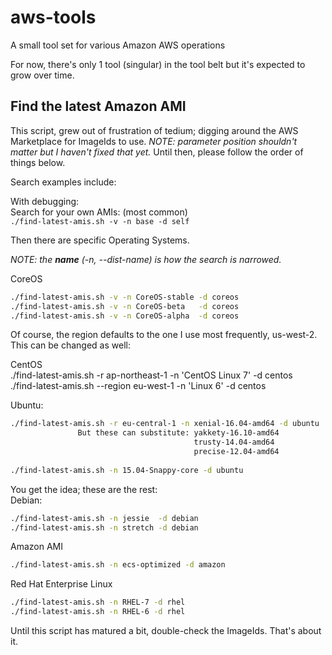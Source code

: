# aws-tools
A small tool set for various Amazon AWS operations

For now, there's only 1 tool (singular) in the tool belt but it's expected to grow over time.

## Find the latest Amazon AMI
This script, grew out of frustration of tedium; digging around the AWS Marketplace for ImageIds to use. _NOTE: parameter position shouldn't matter but I haven't fixed that yet._ Until then, please follow the order of things below.


Search examples include:

With debugging:                                                              
Search for your own AMIs: (most common)                                    
`./find-latest-amis.sh -v -n base -d self`


Then there are specific Operating Systems. 

_NOTE: the **name** (-n, --dist-name) is how the search is narrowed._

CoreOS
```bash
./find-latest-amis.sh -v -n CoreOS-stable -d coreos                        
./find-latest-amis.sh -v -n CoreOS-beta   -d coreos                        
./find-latest-amis.sh -v -n CoreOS-alpha  -d coreos                        
```

Of course, the region defaults to the one I use most frequently, us-west-2. This can be changed as well:


CentOS                                                                       
./find-latest-amis.sh -r ap-northeast-1 -n 'CentOS Linux 7' -d centos   
./find-latest-amis.sh --region eu-west-1 -n 'Linux 6' -d centos            
                                                                                   
Ubuntu:                                                                      
```bash
./find-latest-amis.sh -r eu-central-1 -n xenial-16.04-amd64 -d ubuntu   
               But these can substitute: yakkety-16.10-amd64                         
                                         trusty-14.04-amd64                          
                                         precise-12.04-amd64                         
                                                                                   
./find-latest-amis.sh -n 15.04-Snappy-core -d ubuntu                       
```

You get the idea; these are the rest:                                        
Debian:
```bash
./find-latest-amis.sh -n jessie  -d debian                                 
./find-latest-amis.sh -n stretch -d debian                                 
```                                                                            

Amazon AMI
```bash
./find-latest-amis.sh -n ecs-optimized -d amazon                           
```

Red Hat Enterprise Linux
```bash
./find-latest-amis.sh -n RHEL-7 -d rhel                                    
./find-latest-amis.sh -n RHEL-6 -d rhel                                    
```

Until this script has matured a bit, double-check the ImageIds. That's about it. 
